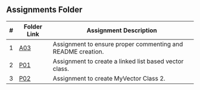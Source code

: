 ##  Assignments Folder

|   #   | Folder Link | Assignment Description |
| :---: | ----------- | ---------------------- |
|  1    | [A03](https://github.com/Sudhir0228/2143-Object-Oriented-Programming-Ray/tree/main/Assignments/A03)| Assignment to ensure proper commenting and README creation. |
|  2    | [P01](https://github.com/Sudhir0228/2143-Object-Oriented-Programming-Ray/tree/main/Assignments/P01)| Assignment to create a linked list based vector class. |
|  3    | [P02](https://github.com/Sudhir0228/2143-Object-Oriented-Programming-Ray/tree/main/Assignments/P01)| Assignment to create MyVector Class 2. |
